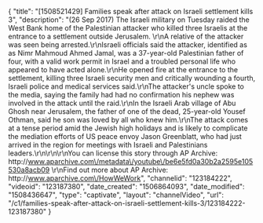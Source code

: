 {
    "title": "[1508521429] Families speak after attack on Israeli settlement kills 3",
    "description": "(26 Sep 2017) The Israeli military on Tuesday raided the West Bank home of the Palestinian attacker who killed three Israelis at the entrance to a settlement outside Jerusalem. \r\nA relative of the attacker was seen being arrested.\r\nIsraeli officials said the attacker, identified as as Nimr Mahmoud Ahmed Jamal, was a 37-year-old Palestinian father of four, with a valid work permit in Israel and a troubled personal life who appeared to have acted alone.\r\nHe opened fire at the entrance to the settlement, killing three Israeli security men and critically wounding a fourth, Israeli police and medical services said.\r\nThe attacker's uncle spoke to the media, saying the family had had no confirmation his nephew was involved in the attack until the raid.\r\nIn the Israeli Arab village of Abu Ghosh near Jerusalem, the father of one of the dead, 25-year-old Yousef Othman, said he son was loved by all who knew him.\r\nThe attack comes at a tense period amid the Jewish high holidays and is likely to complicate the mediation efforts of US peace envoy Jason Greenblatt, who had just arrived in the region for meetings with Israeli and Palestinians leaders.\r\n\r\n\r\nYou can license this story through AP Archive: http:\/\/www.aparchive.com\/metadata\/youtube\/be6e5fd0a30b2a2595e105530a8acb09 \r\nFind out more about AP Archive: http:\/\/www.aparchive.com\/HowWeWork",
    "channelid": "123184222",
    "videoid": "123187380",
    "date_created": "1506864093",
    "date_modified": "1508436647",
    "type": "captivate",
    "layout": "channelVideo",
    "url": "\/c1\/families-speak-after-attack-on-israeli-settlement-kills-3\/123184222-123187380"
}